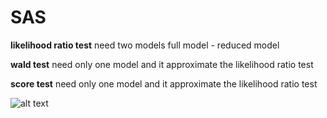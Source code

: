 # SAS
**likelihood ratio test**
need two models
full model - reduced model


**wald test**
need only one model and it approximate the likelihood ratio test


**score test**
need only one model and it approximate the likelihood ratio test



![alt text](https://stats.idre.ucla.edu/wp-content/uploads/2016/02/nested_tests.gif)
